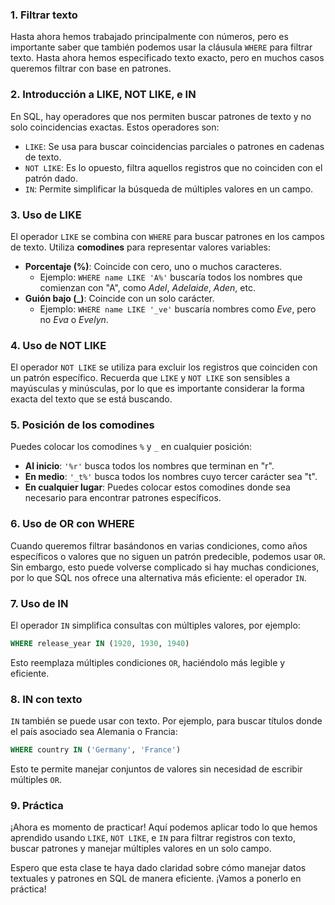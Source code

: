 ### 1. **Filtrar texto**
Hasta ahora hemos trabajado principalmente con números, pero es importante saber que también podemos usar la cláusula `WHERE` para filtrar texto. Hasta ahora hemos especificado texto exacto, pero en muchos casos queremos filtrar con base en patrones.

### 2. **Introducción a LIKE, NOT LIKE, e IN**
En SQL, hay operadores que nos permiten buscar patrones de texto y no solo coincidencias exactas. Estos operadores son:
- `LIKE`: Se usa para buscar coincidencias parciales o patrones en cadenas de texto.
- `NOT LIKE`: Es lo opuesto, filtra aquellos registros que no coinciden con el patrón dado.
- `IN`: Permite simplificar la búsqueda de múltiples valores en un campo.

### 3. **Uso de LIKE**
El operador `LIKE` se combina con `WHERE` para buscar patrones en los campos de texto. Utiliza **comodines** para representar valores variables:
- **Porcentaje (%)**: Coincide con cero, uno o muchos caracteres.
    - Ejemplo: `WHERE name LIKE 'A%'` buscaría todos los nombres que comienzan con "A", como *Adel*, *Adelaide*, *Aden*, etc.
- **Guión bajo (_)**: Coincide con un solo carácter.
    - Ejemplo: `WHERE name LIKE '_ve'` buscaría nombres como *Eve*, pero no *Eva* o *Evelyn*.

### 4. **Uso de NOT LIKE**
El operador `NOT LIKE` se utiliza para excluir los registros que coinciden con un patrón específico. Recuerda que `LIKE` y `NOT LIKE` son sensibles a mayúsculas y minúsculas, por lo que es importante considerar la forma exacta del texto que se está buscando.

### 5. **Posición de los comodines**
Puedes colocar los comodines `%` y `_` en cualquier posición:
- **Al inicio**: `'%r'` busca todos los nombres que terminan en "r".
- **En medio**: `'_t%'` busca todos los nombres cuyo tercer carácter sea "t".
- **En cualquier lugar**: Puedes colocar estos comodines donde sea necesario para encontrar patrones específicos.

### 6. **Uso de OR con WHERE**
Cuando queremos filtrar basándonos en varias condiciones, como años específicos o valores que no siguen un patrón predecible, podemos usar `OR`. Sin embargo, esto puede volverse complicado si hay muchas condiciones, por lo que SQL nos ofrece una alternativa más eficiente: el operador `IN`.

### 7. **Uso de IN**
El operador `IN` simplifica consultas con múltiples valores, por ejemplo:
```sql
WHERE release_year IN (1920, 1930, 1940)
```
Esto reemplaza múltiples condiciones `OR`, haciéndolo más legible y eficiente.

### 8. **IN con texto**
`IN` también se puede usar con texto. Por ejemplo, para buscar títulos donde el país asociado sea Alemania o Francia:
```sql
WHERE country IN ('Germany', 'France')
```
Esto te permite manejar conjuntos de valores sin necesidad de escribir múltiples `OR`.

### 9. **Práctica**
¡Ahora es momento de practicar! Aquí podemos aplicar todo lo que hemos aprendido usando `LIKE`, `NOT LIKE`, e `IN` para filtrar registros con texto, buscar patrones y manejar múltiples valores en un solo campo.

Espero que esta clase te haya dado claridad sobre cómo manejar datos textuales y patrones en SQL de manera eficiente. ¡Vamos a ponerlo en práctica!